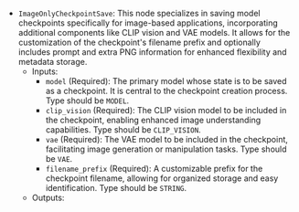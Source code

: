 - `ImageOnlyCheckpointSave`: This node specializes in saving model checkpoints specifically for image-based applications, incorporating additional components like CLIP vision and VAE models. It allows for the customization of the checkpoint's filename prefix and optionally includes prompt and extra PNG information for enhanced flexibility and metadata storage.
    - Inputs:
        - `model` (Required): The primary model whose state is to be saved as a checkpoint. It is central to the checkpoint creation process. Type should be `MODEL`.
        - `clip_vision` (Required): The CLIP vision model to be included in the checkpoint, enabling enhanced image understanding capabilities. Type should be `CLIP_VISION`.
        - `vae` (Required): The VAE model to be included in the checkpoint, facilitating image generation or manipulation tasks. Type should be `VAE`.
        - `filename_prefix` (Required): A customizable prefix for the checkpoint filename, allowing for organized storage and easy identification. Type should be `STRING`.
    - Outputs:
